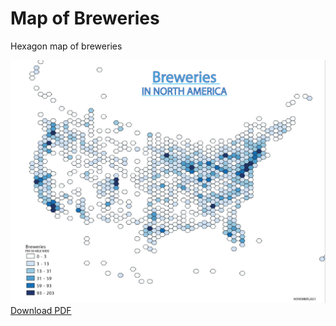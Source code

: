 # Map of Breweries
Hexagon map of breweries 

![Map of breweries](Task14Final.jpg)
[Download PDF](Task14Final.jpg)
